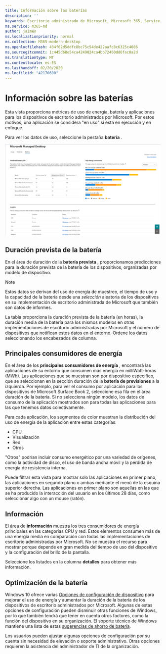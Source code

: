 ```yaml
---
title: Información sobre las baterías
description: ''
keywords: Escritorio administrado de Microsoft, Microsoft 365, Service, Documentation
ms.service: m365-md
author: jaimeo
ms.localizationpriority: normal
ms.collection: M365-modern-desktop
ms.openlocfilehash: 434f62d5ddfc8bc75c54de422aafc8c6325c4086
ms.sourcegitcommit: 1c445d68e54ca4249024ca4bb72460dd6fac0a2d
ms.translationtype: MT
ms.contentlocale: es-ES
ms.lasthandoff: 02/20/2020
ms.locfileid: "42170600"
---
```

# <a name="battery-insights"></a>Información sobre las baterías
Esta vista proporciona métricas de uso de energía, batería y aplicaciones para los dispositivos de escritorio administrados por Microsoft. Por estos motivos, una aplicación se considera "en uso" si está en ejecución y en enfoque.

Para ver los datos de uso, seleccione la pestaña **batería** .

![Panel batería: duración prevista de la batería por modelo de dispositivo en la parte superior izquierda y los principales consumidores de energía (por aplicación) en la parte superior derecha y en la tabla información en la parte inferior. Vínculo de documentación en la esquina superior derecha.](../../media/insights_battery.png)

## <a name="predicted-battery-life"></a>Duración prevista de la batería

En el área de duración de la **batería prevista** , proporcionamos predicciones para la duración prevista de la batería de los dispositivos, organizadas por modelo de dispositivo.

> [!NOTE]
> Estos datos se derivan del uso de energía de muestreo, el tiempo de uso y la capacidad de la batería desde una <em>selección</em> aleatoria de los dispositivos en su implementación de escritorio administrada de Microsoft que también son datos de informes.

La tabla proporciona la duración prevista de la batería (en horas), la duración media de la batería para los mismos modelos en otras implementaciones de escritorio administradas por Microsoft y el número de dispositivos que notifican estos datos en el entorno. Ordene los datos seleccionando los encabezados de columna.



## <a name="top-energy-consumers"></a>Principales consumidores de energía

En el área de los **principales consumidores de energía** , encontrará las aplicaciones de su entorno que consumen más energía en milliWatt-horas (MWh). Las aplicaciones que se muestran son por dispositivo específico, que se seleccionan en la sección duración de la **batería de previsiones** a la izquierda. Por ejemplo, para ver el consumo por aplicación para los dispositivos de Microsoft Surface Book 2, seleccione esa fila en el área duración de la batería. Si no selecciona ningún modelo, los datos de consumo de la aplicación mostrados son para todas las aplicaciones para las que tenemos datos colectivamente.

 Para cada aplicación, los segmentos de color muestran la distribución del uso de energía de la aplicación entre estas categorías:

- CPU
- Visualización
- Red
- Otros

"Otros" podrían incluir consumo energético por una variedad de orígenes, como la actividad de disco, el uso de banda ancha móvil y la pérdida de energía de resistencia interna. 

Puede filtrar esta vista para mostrar solo las aplicaciones en primer plano, las aplicaciones en segundo plano o ambas mediante el menú de la esquina superior derecha. Las aplicaciones en primer plano son aquellas en las que se ha producido la interacción del usuario en los últimos 28 días, como seleccionar algo con un mouse (ratón).

## <a name="insights"></a>Información

El área de **información** muestra los tres consumidores de energía principales en las categorías CPU y red. Estos elementos consumen más de una energía media en comparación con todas las implementaciones de escritorio administradas por Microsoft. No se muestra el recurso para mostrar porque depende en gran medida del tiempo de uso del dispositivo y la configuración del brillo de la pantalla. 

Seleccione los listados en la columna **detalles** para obtener más información.

## <a name="battery-optimization"></a>Optimización de la batería

Windows 10 ofrece varias [Opciones de configuración de dispositivo](https://support.microsoft.com/help/20443/windows-10-battery-saving-tips) para mejorar el uso de energía y aumentar la duración de la batería de los dispositivos de escritorio administrados por Microsoft. Algunas de estas opciones de configuración pueden disminuir otras funciones de Windows, por lo que también tendrá que tener en cuenta otros factores, como la función del dispositivo en su organización. El soporte técnico de Windows mantiene una lista de estas [sugerencias de ahorro de batería](https://support.microsoft.com/help/20443/windows-10-battery-saving-tips).

Los usuarios pueden ajustar algunas opciones de configuración por su cuenta sin necesidad de elevación o soporte administrativo. Otras opciones requieren la asistencia del administrador de TI de la organización.
